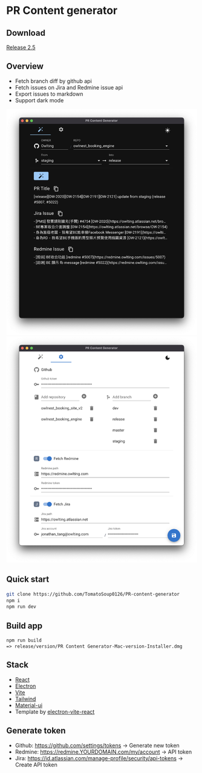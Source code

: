 # PR Content generator

## Download
[Release 2.5](https://github.com/TomatoSoup0126/PR-content-generator/releases/tag/v2.5)

## Overview
- Fetch branch diff by github api
- Fetch issues on Jira and Redmine issue api
- Export issues to markdown
- Support dark mode

![action.png](https://github.com/TomatoSoup0126/PR-content-generator/blob/master/public/action-dark.png?raw=true)
![setting.png](https://github.com/TomatoSoup0126/PR-content-generator/blob/master/public/setting-light.png?raw=true)
## Quick start

```sh
git clone https://github.com/TomatoSoup0126/PR-content-generator
npm i
npm run dev
```

## Build app
```
npm run build
=> release/version/PR Content Generator-Mac-version-Installer.dmg
```
## Stack
- [React](https://reactjs.org/)
- [Electron](https://www.electronjs.org/)
- [Vite](https://vitejs.dev/)
- [Tailwind](https://tailwindcss.com/)
- [Material-ui](https://mui.com/)
- Template by [electron-vite-react](https://github.com/electron-vite/electron-vite-react)

## Generate token
- Github: https://github.com/settings/tokens -> Generate new token
- Redmine: https://redmine.YOURDOMAIN.com/my/account -> API token
- Jira: https://id.atlassian.com/manage-profile/security/api-tokens -> Create API token
